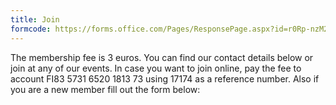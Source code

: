 ```yaml
---
title: Join
formcode: https://forms.office.com/Pages/ResponsePage.aspx?id=r0Rp-nzM2EyRVMARMnmJECENvwOVcSJFle937BOf5z5UQTk0RUcwVjg4N0dOSzBIWkE5VFVHU1dONS4u/viewform?embedded=true
---
```

The membership fee is 3 euros. You can find our contact details below or join at any of our events. In case you want to join online, pay the fee to account FI83 5731 6520 1813 73 using 17174 as a reference number. Also if you are a new member fill out the form below: